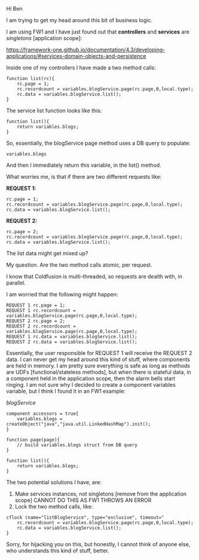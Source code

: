Hi Ben
 
I am trying to get my head around this bit of business logic.
 
I am using FW1 and I have just found out that **controllers** and **services** are _singletons_ [application scope]:
 
https://framework-one.github.io/documentation/4.3/developing-applications/#services-domain-objects-and-persistence
 
Inside one of my controllers I have made a two method calls:
 
```
function list(rc){
    rc.page = 1;
    rc.recordcount = variables.blogService.page(rc.page,0,local.type);
    rc.data = variables.blogService.list();
}
```

The service list function looks like this:

```
function list(){
    return variables.blogs;
}
```
 
So, essentially, the blogService page method uses a DB query to populate:

```
variables.blogs
```
 
And then I immediately return this variable, in the list() method.
 
What worries me, is that if there are two different requests like:
 
**REQUEST 1:**

```
rc.page = 1;
rc.recordcount = variables.blogService.page(rc.page,0,local.type);
rc.data = variables.blogService.list();
```
 
**REQUEST 2:**

```
rc.page = 2;
rc.recordcount = variables.blogService.page(rc.page,0,local.type);
rc.data = variables.blogService.list();
```
 
The list data might get mixed up?
 
My question. Are the two method calls atomic, per request.
 
I know that Coldfusion is multi-threaded, so requests are dealth with, in parallel.
 
I am worried that the following might happen:

```
REQUEST 1 rc.page = 1;
REQUEST 1 rc.recordcount = variables.blogService.page(rc.page,0,local.type);
REQUEST 2 rc.page = 2;
REQUEST 2 rc.recordcount = variables.blogService.page(rc.page,0,local.type);
REQUEST 1 rc.data = variables.blogService.list();
REQUEST 2 rc.data = variables.blogService.list();
```
 
Essentially, the user responsible for REQUEST 1 will receive the REQUEST 2 data.
I can never get my head around this kind of stuff, where components are held in memory. I am pretty sure everything is safe as long as methods are UDFs [functional/stateless methods], but when there is stateful data, in a component held in the application scope, then the alarm bells start ringing. I am not sure why I decided to create a component variables variable, but I think I found it in an FW1 example:

_blogService_

```
component accessors = true{
    variables.blogs = createObject("java","java.util.LinkedHashMap").init();
}
 
function page(page){
    // build variables.blogs struct from DB query
}
 
function list(){
    return variables.blogs;
}
```
 
The two potential solutions I have, are:
 
1. Make services instances, not singletons [remove from the application scope] CANNOT DO THIS AS FW1 THROWS AN ERROR
2. Lock the two method calls, like:

```
cflock (name="listBlogService", type="exclusive", timeout=" 
    rc.recordcount = variables.blogService.page(rc.page,0,local.type);
    rc.data = variables.blogService.list();
}
```

Sorry, for hijacking you on this, but honestly, I cannot think of anyone else, who understands this kind of stuff, better.
